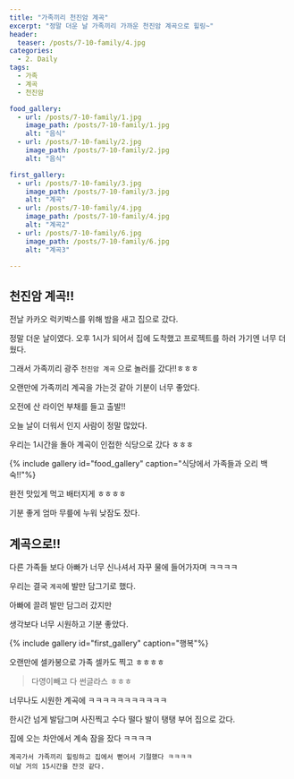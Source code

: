 ```yaml
---
title: "가족끼리 천진암 계곡"
excerpt: "정말 더운 날 가족끼리 가까운 천진암 계곡으로 힐링~"
header:
  teaser: /posts/7-10-family/4.jpg
categories:
  - 2. Daily
tags:
  - 가족
  - 계곡
  - 천진암

food_gallery:
  - url: /posts/7-10-family/1.jpg
    image_path: /posts/7-10-family/1.jpg
    alt: "음식"
  - url: /posts/7-10-family/2.jpg
    image_path: /posts/7-10-family/2.jpg
    alt: "음식"

first_gallery:
  - url: /posts/7-10-family/3.jpg
    image_path: /posts/7-10-family/3.jpg
    alt: "계곡"
  - url: /posts/7-10-family/4.jpg
    image_path: /posts/7-10-family/4.jpg
    alt: "계곡2"
  - url: /posts/7-10-family/6.jpg
    image_path: /posts/7-10-family/6.jpg
    alt: "계곡3"

---
```


## 천진암 계곡!!



전날 카카오 럭키박스를 위해 밤을 새고 집으로 갔다.

정말 더운 날이였다. 오후 1시가 되어서 집에 도착했고 프로젝트를 하러 가기엔 너무 더웠다.

그래서 가족끼리 광주 `천진암 계곡` 으로 놀러를 갔다!!ㅎㅎㅎ

오랜만에 가족끼리 계곡을 가는것 같아 기분이 너무 좋았다.

오전에 산 라이언 부채를 들고 출발!!

오늘 날이 더워서 인지 사람이 정말 많았다.

우리는 1시간을 돌아 계곡이 인접한 식당으로 갔다 ㅎㅎㅎ

{% include gallery id="food_gallery" caption="식당에서 가족들과 오리 백숙!!"%}

완전 맛있게 먹고 배터지게 ㅎㅎㅎㅎ

기분 좋게 엄마 무릎에 누워 낮잠도 잤다.


## 계곡으로!!

다른 가족들 보다 아빠가 너무 신나셔서 자꾸 물에 들어가자며 ㅋㅋㅋㅋ

우리는 결국 `계곡`에 발만 담그기로 했다.

아빠에 끌려 발만 담그러 갔지만

생각보다 너무 시원하고 기분 좋았다.

{% include gallery id="first_gallery" caption="행복"%}

오랜만에 셀카봉으로 가족 셀카도 찍고 ㅎㅎㅎㅎ

> 다영이빼고 다 썬글라스 ㅎㅎㅎ

너무나도 시원한 계곡에 ㅋㅋㅋㅋㅋㅋㅋㅋㅋㅋㅋ

한시간 넘게 발담그며 사진찍고 수다 떨다 발이 탱탱 부어 집으로 갔다.

집에 오는 차안에서 계속 잠을 잤다 ㅋㅋㅋㅋ


```
계곡가서 가족끼리 힐링하고 집에서 뻗어서 기절했다 ㅋㅋㅋㅋ
이날 거의 15시간을 잔것 같다.
```